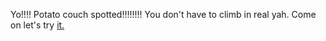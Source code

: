 Yo!!!! Potato couch spotted!!!!!!!!
You don't have to climb in real yah.
Come on let's try [it.](../Summit/start.md)

